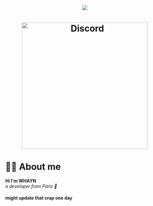 <p align="center">
<img src="https://komarev.com/ghpvc/?username=whayn&color=000000">
</p>


<h1 align="center"> <img src="https://discord.c99.nl/widget/theme-2/813053611189600307.png" width="400" heigth="85" alt="Discord" /> </h1>


# 👋🏻 About me 
**Hi I'm WHAYN**		
*a developer from Paris 🥖*


#### might update that crap one day
